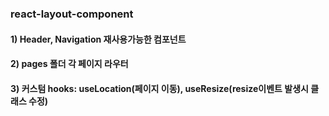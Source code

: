 ### react-layout-component

#### 1) Header, Navigation 재사용가능한 컴포넌트
#### 2) pages 폴더 각 페이지 라우터
#### 3) 커스텀 hooks: useLocation(페이지 이동), useResize(resize이벤트 발생시 클래스 수정)
